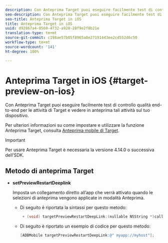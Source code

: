 ```yaml
---
description: Con Anteprima Target puoi eseguire facilmente test di controllo qualità end-to-end per le attività di Target e vedere in anteprima tali attività sul tuo dispositivo.
seo-description: Con Anteprima Target puoi eseguire facilmente test di controllo qualità end-to-end per le attività di Target e vedere in anteprima tali attività sul tuo dispositivo.
seo-title: Anteprima Target in iOS
title: Anteprima Target in iOS
uuid: d92867a4-0569-4732-a928-28f9e2f8b21e
translation-type: tm+mt
source-git-commit: c198ae57b05f8965a8e27191443ee2cd552d6c50
workflow-type: tm+mt
source-wordcount: '141'
ht-degree: 100%

---
```



# Anteprima Target in iOS {#target-preview-on-ios}

Con Anteprima Target puoi eseguire facilmente test di controllo qualità end-to-end per le attività di Target e vedere in anteprima tali attività sul tuo dispositivo.

Per ulteriori informazioni su come impostare e utilizzare la funzione Anteprima Target, consulta [Anteprima mobile di Target](https://docs.adobe.com/content/help/it-IT/target/using/implement-target/mobile-apps/target-mobile-preview.html).

>[!IMPORTANT]
>
>Per usare Anteprima Target è necessaria la versione 4.14.0 o successiva dell’SDK.

## Metodo di anteprima Target

* **setPreviewRestartDeeplink**

   Imposta un collegamento diretto all’app che verrà attivato quando le selezioni di anteprima vengono applicate in modalità Anteprima.

   * Di seguito è riportata la sintassi per questo metodo:

      ```objective-c
       + (void) targetPreviewRestartDeepLink:(nullable NSString *)callbackURL;
      ```

   * Di seguito è riportato un esempio di codice per questo metodo:

      ```objective-c
      [ADBMobile targetPreviewRestartDeepLink:@" myapp://myhost"]; 
      ```
